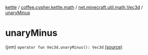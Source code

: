 [kettle](../../index.md) / [coffee.cypher.kettle.math](../index.md) / [net.minecraft.util.math.Vec3d](index.md) / [unaryMinus](./unary-minus.md)

# unaryMinus

(jvm) `operator fun Vec3d.unaryMinus(): Vec3d` [(source)](https://github.com/Cypher121/kettle/blob/master/src/main/kotlin/coffee/cypher/kettle/math/Vectors.kt#L13)